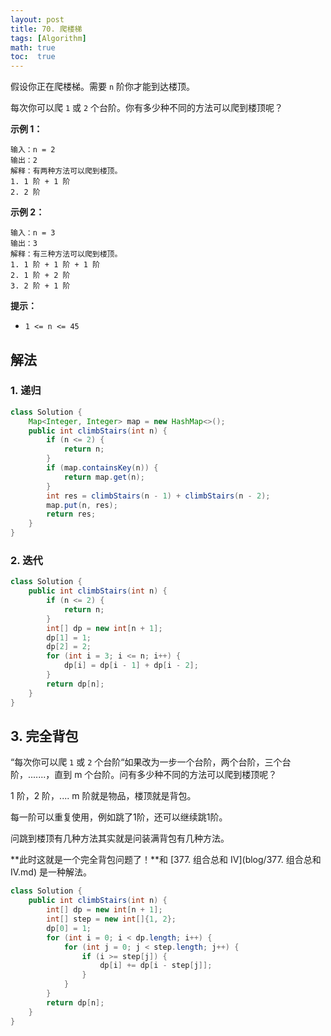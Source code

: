 ```yaml
---
layout: post
title: 70. 爬楼梯
tags: [Algorithm]
math: true
toc:  true
---
```


假设你正在爬楼梯。需要 `n` 阶你才能到达楼顶。

每次你可以爬 `1` 或 `2` 个台阶。你有多少种不同的方法可以爬到楼顶呢？

**示例 1：**

```
输入：n = 2
输出：2
解释：有两种方法可以爬到楼顶。
1. 1 阶 + 1 阶
2. 2 阶
```

**示例 2：**

```
输入：n = 3
输出：3
解释：有三种方法可以爬到楼顶。
1. 1 阶 + 1 阶 + 1 阶
2. 1 阶 + 2 阶
3. 2 阶 + 1 阶
```

**提示：**

- `1 <= n <= 45`

## 解法

### 1. 递归

```java
class Solution {
    Map<Integer, Integer> map = new HashMap<>();
    public int climbStairs(int n) {
        if (n <= 2) {
            return n;
        }
        if (map.containsKey(n)) {
            return map.get(n);
        }
        int res = climbStairs(n - 1) + climbStairs(n - 2);
        map.put(n, res);
        return res;
    }
}
```

### 2. 迭代

```java
class Solution {
    public int climbStairs(int n) {
        if (n <= 2) {
            return n;
        }
        int[] dp = new int[n + 1];
        dp[1] = 1;
        dp[2] = 2;
        for (int i = 3; i <= n; i++) {
            dp[i] = dp[i - 1] + dp[i - 2];
        }
        return dp[n];
    }
}
```

## 3. 完全背包

“每次你可以爬 `1` 或 `2` 个台阶“如果改为一步一个台阶，两个台阶，三个台阶，.......，直到 m 个台阶。问有多少种不同的方法可以爬到楼顶呢？

1 阶，2 阶，.... m 阶就是物品，楼顶就是背包。

每一阶可以重复使用，例如跳了1阶，还可以继续跳1阶。

问跳到楼顶有几种方法其实就是问装满背包有几种方法。

**此时这就是一个完全背包问题了！**和 [377. 组合总和 Ⅳ](blog/377. 组合总和 Ⅳ.md) 是一种解法。

```java
class Solution {
    public int climbStairs(int n) {
        int[] dp = new int[n + 1];
        int[] step = new int[]{1, 2};
        dp[0] = 1;
        for (int i = 0; i < dp.length; i++) {
            for (int j = 0; j < step.length; j++) {
                if (i >= step[j]) {
                    dp[i] += dp[i - step[j]];
                }
            }
        }
        return dp[n];
    }
}
```

